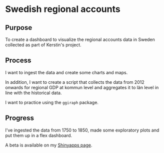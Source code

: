 # Swedish regional accounts

## Purpose

To create a dashboard to visualize the regional accounts data in Sweden collected as part of Kerstin's project.

## Process

I want to ingest the data and create some charts and maps. 

In addition, I want to create a script that collects the data from 2012 onwards for regional GDP at kommun level and aggregates it to län level in line with the historical data.

I want to practice using the `ggiraph` package.

## Progress

I've ingested the data from 1750 to 1850, made some exploratory plots and put them up in a flex dashboard.

A beta is available on my [Shinyapps page](https://jonathan-jayes.shinyapps.io/swedish-regional-accounts/).

